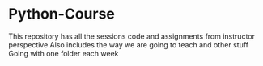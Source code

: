 # Python-Course
This repository has all the sessions code and assignments from instructor perspective
Also includes the way we are going to teach and other stuff
Going with one folder each week
